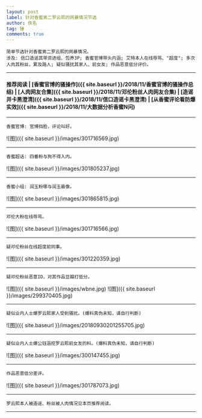 ```yaml
---
layout: post
label: 针对香蜜男二罗云熙的网暴情况节选
author: 佚名
tag: 锤
comments: true
---
```


    简单节选针对香蜜男二罗云熙的网暴情况。
    涉及: 信口造谣其带资进组、包养3P; 香蜜官博带头内涵; 艾特本人在线辱骂、"超度"; 多次人肉其粉丝，累及路人; 疑似骚扰其家人、前女友; 作品恶意低分评价。

---

#### 推荐阅读 \| [香蜜官博的骚操作]({{ site.baseurl }}/2018/11/香蜜官博的骚操作总结) \| [人肉网友合集]({{ site.baseurl }}/2018/11/邓伦粉丝人肉网友合集) \| [造谣并卡黑澄清]({{ site.baseurl }}/2018/11/信口造谣卡黑澄清) \| [从香蜜评论看防爆实效]({{ site.baseurl }}/2018/11/大数据分析香蜜N问) 

---


<a name="dxjjb"></a>

    香蜜官博: 官博挡脸，评论叫好。

![图]({{ site.baseurl }}/images/301716569.jpg)

---

    香蜜超话: 四番粉与狗不得入内。

![图]({{ site.baseurl }}/images/301805237.jpg)

---

    香蜜小组: 润玉粉哪与润玉最像。

![图]({{ site.baseurl }}/images/301865815.jpg)

---

    邓伦大粉在线辱骂。

![图]({{ site.baseurl }}/images/301716566.jpg)

---

    疑邓伦粉丝在线超度前同事。
    
![图]({{ site.baseurl }}/images/301220359.jpg)

---

    疑邓伦粉丝恶意ID，对其作品豆瓣打低分。
    
![图]({{ site.baseurl }}/images/wbne.jpg)
![图]({{ site.baseurl }}/images/299370405.jpg)


---

    疑似业内人士爆罗云熙家人受到骚扰。(爆料真伪未知，请自行判断)
    
![图]({{ site.baseurl }}/images/20180930201255705.jpg)

---

    疑似业内人士爆公钰涵挖罗云熙前女友的料。(爆料真伪未知，请自行判断)
    
![图]({{ site.baseurl }}/images/300147455.jpg)


---


    作品恶意低分差评。
    
![图]({{ site.baseurl }}/images/301787073.jpg)


---

    罗云熙本人被造谣、粉丝被人肉情况见本页推荐阅读。

---


